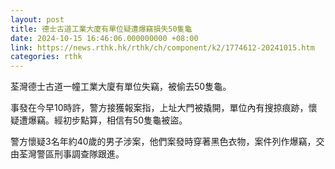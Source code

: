```yaml
---
layout: post
title: 德士古道工業大廈有單位疑遭爆竊損失50隻龜
date: 2024-10-15 16:46:06.000000000 +08:00
link: https://news.rthk.hk/rthk/ch/component/k2/1774612-20241015.htm
categories: rthk
---
```


荃灣德士古道一幢工業大廈有單位失竊，被偷去50隻龜。

事發在今早10時許，警方接獲報案指，上址大門被撬開，單位內有搜掠痕跡，懷疑遭爆竊。經初步點算，相信有50隻龜被盜。

警方懷疑3名年約40歲的男子涉案，他們案發時穿著黑色衣物，案件列作爆竊，交由荃灣警區刑事調查隊跟進。

